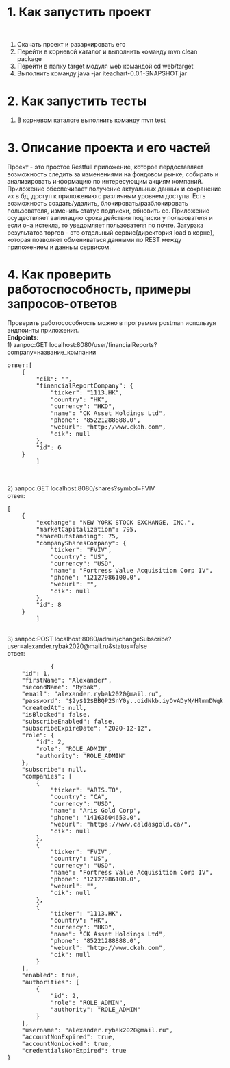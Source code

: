 <h1>1. Как запустить проект</h1><br>
	<ol>
		<li>Скачать проект и разархировать его</li>
		<li>Перейти в корневой каталог и выполнить команду mvn clean package</li>
		<li>Перейти в папку target модуля web командой cd web/target</li>
		<li>Выполнить команду java -jar iteachart-0.0.1-SNAPSHOT.jar</li>
	</ol>
<h1>2. Как запустить тесты</h1>
	<ol>
		<li>В корневом каталоге выполнить команду mvn test</li>
	</ol>
<h1>3. Описание проекта и его частей</h1>
	<p>
				Проект - это простое Restfull приложение, которое пердоставляет возможность следить за изменениями на фондовом рынке, 
		собирать и анализировать информацию по интересующим акциям компаний. Приложение обеспечивает получение актуальных данных и сохранение их в бд,
		доступ к приложению с различным уровнем доступа. Есть возможность создать/удалить, блокировать/разблокировать пользователя, изменить статус подписки, обновить ее.
		Приложение осуществляет валилацию срока действия подписки у пользователя и если она истекла, то уведомляет пользователя по почте. Загурзка результатов торгов - это отдельный сервис(директория load в корне),
         которая позволяет обмениваться данными по REST между приложением и данным сервисом.
	</p>
<h1>4. Как проверить работоспособность, примеры запросов-ответов</h1>
		Проверить работосособность можно в программе postman используя эндпоинты приложения.<br>
		<strong>Endpoints:</strong><br>
		1) запрос:GET localhost:8080/user/financialReports?company=название_компании<br>
		<pre>ответ:[
    {
        "cik": "",
        "financialReportCompany": {
            "ticker": "1113.HK",
            "country": "HK",
            "currency": "HKD",
            "name": "CK Asset Holdings Ltd",
            "phone": "85221288888.0",
            "weburl": "http://www.ckah.com",
            "cik": null
        },
        "id": 6
    }
		]
		</pre><br>
		2) запрос:GET localhost:8080/shares?symbol=FVIV<br>
		ответ: 
		<pre>[
    {
        "exchange": "NEW YORK STOCK EXCHANGE, INC.",
        "marketCapitalization": 795,
        "shareOutstanding": 75,
        "companySharesCompany": {
            "ticker": "FVIV",
            "country": "US",
            "currency": "USD",
            "name": "Fortress Value Acquisition Corp IV",
            "phone": "12127986100.0",
            "weburl": "",
            "cik": null
        },
        "id": 8
    }
		]</pre><br>
		3) запрос:POST localhost:8080/admin/changeSubscribe?user=alexander.rybak2020@mail.ru&status=false<br>
		ответ:
		<pre>
			{
    "id": 1,
    "firstName": "Alexander",
    "secondName": "Rybak",
    "email": "alexander.rybak2020@mail.ru",
    "password": "$2y$12$BBQP2SnY0y..oidNkb.iyOvADyM/HlmmDWqkGrppOEzgijeabLhnK",
    "createdAt": null,
    "isBlocked": false,
    "subscribeEnabled": false,
    "subscribeExpireDate": "2020-12-12",
    "role": {
        "id": 2,
        "role": "ROLE_ADMIN",
        "authority": "ROLE_ADMIN"
    },
    "subscribe": null,
    "companies": [
        {
            "ticker": "ARIS.TO",
            "country": "CA",
            "currency": "USD",
            "name": "Aris Gold Corp",
            "phone": "14163604653.0",
            "weburl": "https://www.caldasgold.ca/",
            "cik": null
        },
        {
            "ticker": "FVIV",
            "country": "US",
            "currency": "USD",
            "name": "Fortress Value Acquisition Corp IV",
            "phone": "12127986100.0",
            "weburl": "",
            "cik": null
        },
        {
            "ticker": "1113.HK",
            "country": "HK",
            "currency": "HKD",
            "name": "CK Asset Holdings Ltd",
            "phone": "85221288888.0",
            "weburl": "http://www.ckah.com",
            "cik": null
        }
    ],
    "enabled": true,
    "authorities": [
        {
            "id": 2,
            "role": "ROLE_ADMIN",
            "authority": "ROLE_ADMIN"
        }
    ],
    "username": "alexander.rybak2020@mail.ru",
    "accountNonExpired": true,
    "accountNonLocked": true,
    "credentialsNonExpired": true
}
		</pre>
